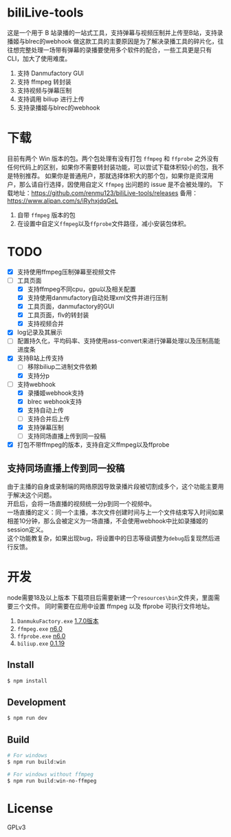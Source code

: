 # biliLive-tools

这是一个用于 B 站录播的一站式工具，支持弹幕与视频压制并上传至B站，支持录播姬与blrec的webhook
做这款工具的主要原因是为了解决录播工具的碎片化，往往想完整处理一场带有弹幕的录播要使用多个软件的配合，一些工具更是只有CLI，加大了使用难度。

1. 支持 Danmufactory GUI
2. 支持 ffmpeg 转封装
3. 支持视频与弹幕压制
4. 支持调用 biliup 进行上传
5. 支持录播姬与blrec的webhook

# 下载

目前有两个 Win 版本的包。两个包处理有没有打包 `ffmpeg` 和 `ffprobe` 之外没有任何代码上的区别，如果你不需要转封装功能，可以尝试下载体积较小的包，我不是特别推荐。
如果你是普通用户，那就选择体积大的那个包，如果你是资深用户，那么请自行选择，因使用自定义 `ffmpeg` 出问题的 issue 是不会被处理的。
下载地址：https://github.com/renmu123/biliLive-tools/releases
备用：https://www.alipan.com/s/iRyhxjdqGeL

1. 自带 `ffmpeg` 版本的包
2. 在设置中自定义`ffmpeg`以及`ffprobe`文件路径，减小安装包体积。

# TODO

- [x] 支持使用ffmpeg压制弹幕至视频文件
- [ ] 工具页面
  - [x] 支持ffmpeg不同cpu，gpu以及相关配置
  - [x] 支持使用danmufactory自动处理xml文件并进行压制
  - [x] 工具页面，danmufactory的GUI
  - [x] 工具页面，flv的转封装
  - [x] 支持视频合并
- [x] log记录及其展示
- [ ] 配置持久化，平均码率、支持使用ass-convert来进行弹幕处理以及压制高能进度条
- [x] 支持B站上传支持
  - [ ] 移除biliup二进制文件依赖
  - [x] 支持分p
- [ ] 支持webhook
  - [x] 录播姬webhook支持
  - [x] blrec webhook支持
  - [x] 支持自动上传
  - [ ] 支持合并后上传
  - [x] 支持弹幕压制
  - [ ] 支持同场直播上传到同一投稿
- [x] 打包不带ffmpeg的版本，支持自定义ffmpeg以及ffprobe

## 支持同场直播上传到同一投稿

由于主播的自身或录制端的网络原因导致录播片段被切割成多个，这个功能主要用于解决这个问题。  
开启后，会将一场直播的视频统一分p到同一个视频中。  
一场直播的定义：同一个主播，本次文件创建时间与上一个文件结束写入时间如果相差10分钟，那么会被定义为一场直播，不会使用webhook中比如录播姬的session定义。  
这个功能教复杂，如果出现bug，将设置中的日志等级调整为`debug`后复现然后进行反馈。

# 开发

node需要18及以上版本
下载项目后需要新建一个`resources\bin`文件夹，里面需要三个文件。
同时需要在应用中设置 ffmpeg 以及 ffprobe 可执行文件地址。

1. `DanmukuFactory.exe` [1.7.0版本](https://github.com/hihkm/DanmakuFactory/releases/tag/v1.70)
2. `ffmpeg.exe` [n6.0](https://github.com/BtbN/FFmpeg-Builds/releases)
3. `ffprobe.exe` [n6.0](https://github.com/BtbN/FFmpeg-Builds/releases)
4. `biliup.exe` [0.1.19](https://github.com/biliup/biliup-rs/releases/tag/v0.1.19)

## Install

```bash
$ npm install
```

## Development

```bash
$ npm run dev
```

## Build

```bash
# For windows
$ npm run build:win

# For windows without ffmpeg
$ npm run build:win-no-ffmpeg
```

# License

GPLv3
